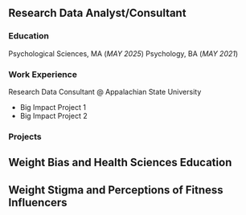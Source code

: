 ## Research Data Analyst/Consultant

### Education 
Psychological Sciences, MA (_MAY 2025_)
Psychology, BA (_MAY 2021_)

### Work Experience
Research Data Consultant @ Appalachian State University
- Big Impact Project 1
- Big Impact Project 2

### Projects
Weight Bias and Health Sciences Education 
- 
Weight Stigma and Perceptions of Fitness Influencers 
- 

